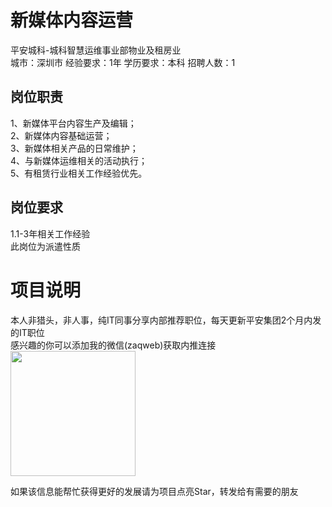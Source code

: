 # 新媒体内容运营
平安城科-城科智慧运维事业部物业及租房业  
城市：深圳市 经验要求：1年 学历要求：本科  招聘人数：1

## 岗位职责
1、新媒体平台内容生产及编辑；    
2、新媒体内容基础运营；    
3、新媒体相关产品的日常维护；    
4、与新媒体运维相关的活动执行；    
5、有租赁行业相关工作经验优先。

## 岗位要求
1.1-3年相关工作经验   
此岗位为派遣性质

# 项目说明

本人非猎头，非人事，纯IT同事分享内部推荐职位，每天更新平安集团2个月内发的IT职位  
感兴趣的你可以添加我的微信(zaqweb)获取内推连接  
<img src="https://github.com/zaqweb/PA-IT-JOBS/blob/master/WechatICode.jpeg"  height="200" width="200">

如果该信息能帮忙获得更好的发展请为项目点亮Star，转发给有需要的朋友




